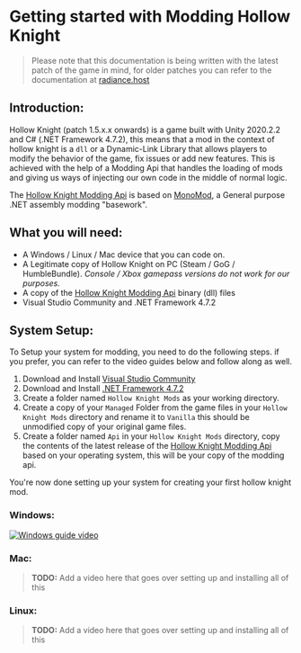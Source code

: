 # Getting started with Modding Hollow Knight  

> Please note that this documentation is being written with the latest patch of the game in mind, for older patches you can refer to the documentation at [radiance.host](https://radiance.host/apidocs/Getting-Started.html)

## Introduction:  
Hollow Knight (patch 1.5.x.x onwards) is a game built with Unity 2020.2.2 and C# (.NET Framework 4.7.2), this means that a mod in the context of hollow knight is a `dll` or a Dynamic-Link Library that allows players to modify the behavior of the game, fix issues or add new features. This is achieved with the help of a Modding Api that handles the loading of mods and giving us ways of injecting our own code in the middle of normal logic.

The [Hollow Knight Modding Api](https://github.com/hk-modding/api) is based on [MonoMod](https://github.com/MonoMod/MonoMod), a General purpose .NET assembly modding "basework".

## What you will need:  

 - A Windows / Linux / Mac device that you can code on.
 - A Legitimate copy of Hollow Knight on PC (Steam / GoG / HumbleBundle).
 *Console / Xbox gamepass versions do not work for our purposes.*
 - A copy of the [Hollow Knight Modding Api](https://github.com/hk-modding/api) binary (dll) files
 - Visual Studio Community and .NET Framework 4.7.2 

## System Setup:  

To Setup your system for modding, you need to do the following steps. if you prefer, you can refer to the video guides below and follow along as well.

 1. Download and Install [Visual Studio Community](https://visualstudio.microsoft.com/vs/community/) 
 2. Download and Install [.NET Framework 4.7.2](https://dotnet.microsoft.com/en-us/download/dotnet-framework/net472)
 3. Create a folder named `Hollow Knight Mods` as your working directory.
 4. Create a copy of your `Managed` Folder from the game files in your `Hollow Knight Mods` directory and rename it to `Vanilla` this should be unmodified copy of your original game files.
 5. Create a folder named `Api` in your `Hollow Knight Mods` directory, copy the contents of the latest release of the [Hollow Knight Modding Api](https://github.com/hk-modding/api/releases) based on your operating system, this will be your copy of the modding api.

You're now done setting up your system for creating your first hollow knight mod.

### Windows:  
[![Windows guide video](https://prashantmohta.github.io/ModdingDocs/Images/step1guidewin.jpg)](https://www.youtube.com/watch?v=qT9a0k0fqqM)

### Mac:  
> **TODO:** Add a video here that goes over setting up and installing all of this
### Linux:  
> **TODO:** Add a video here that goes over setting up and installing all of this
